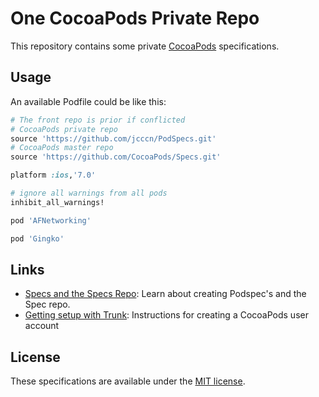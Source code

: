 # One CocoaPods Private Repo

This repository contains some private [CocoaPods](https://github.com/CocoaPods/CocoaPods) specifications.

## Usage
An available Podfile could be like this:

```ruby
# The front repo is prior if conflicted
# CocoaPods private repo
source 'https://github.com/jcccn/PodSpecs.git'
# CocoaPods master repo
source 'https://github.com/CocoaPods/Specs.git'

platform :ios,'7.0'

# ignore all warnings from all pods
inhibit_all_warnings!

pod 'AFNetworking'

pod 'Gingko'

```

## Links

- [Specs and the Specs Repo](http://guides.cocoapods.org/making/specs-and-specs-repo.html): Learn about creating Podspec's and the Spec repo.
- [Getting setup with Trunk](http://guides.cocoapods.org/making/getting-setup-with-trunk.html): Instructions for creating a CocoaPods user account


## License

These specifications are available under the [MIT license](http://www.opensource.org/licenses/mit-license.php).



